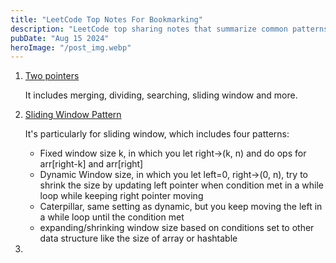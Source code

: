 ```yaml
---
title: "LeetCode Top Notes For Bookmarking"
description: "LeetCode top sharing notes that summarize common patterns with issue links to follow on."
pubDate: "Aug 15 2024"
heroImage: "/post_img.webp"
---
```


1. [Two pointers](https://leetcode.com/discuss/study-guide/1688903/Solved-all-two-pointers-problems-in-100-days) 

	It includes merging, dividing, searching, sliding window and more. 
	
2. [Sliding Window Pattern](https://leetcode.com/discuss/interview-question/5622545/sliding-window-technique-patterns)

	It's particularly for sliding window, which includes four patterns:
	* Fixed window size k, in which you let right->(k, n) and do ops for arr[right-k] and arr[right] 
	* Dynamic Window size, in which you let left=0, right->(0, n), try to shrink the size by updating left pointer when condition met in a while loop while keeping right pointer moving
	* Caterpillar, same setting as dynamic, but you keep moving the left in a while loop until the condition met
	* expanding/shrinking window size based on conditions set to other data structure like the size of array or hashtable
3. 